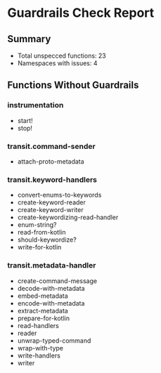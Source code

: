 # Guardrails Check Report

## Summary
- Total unspecced functions: 23
- Namespaces with issues: 4

## Functions Without Guardrails

### instrumentation
- start!
- stop!

### transit.command-sender
- attach-proto-metadata

### transit.keyword-handlers
- convert-enums-to-keywords
- create-keyword-reader
- create-keyword-writer
- create-keywordizing-read-handler
- enum-string?
- read-from-kotlin
- should-keywordize?
- write-for-kotlin

### transit.metadata-handler
- create-command-message
- decode-with-metadata
- embed-metadata
- encode-with-metadata
- extract-metadata
- prepare-for-kotlin
- read-handlers
- reader
- unwrap-typed-command
- wrap-with-type
- write-handlers
- writer


